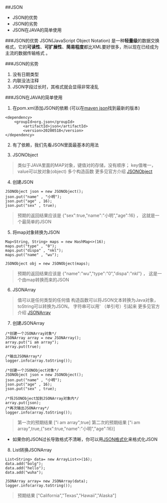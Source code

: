 ##JSON

+ JSON的优势
+ JSON的劣势
+ JSON在JAVA的简单使用

###JSON的优势
JSON(JavaScript Object Notation) 是一种**轻量级**的数据交换格式，它的**可读性**、**可扩展性**、**简易程度**都比XML要好很多，所以现在已经成为主流的数据传输格式 。

###JSON的劣势
  1. 没有日期类型
  2. 内联没法注释
  3. JSON字段过长时，其格式就会显得非常凌乱


###JSON在JAVA的简单使用

  1. 在pom.xml添加JSON的依赖 (可以在<a href="https://mvnrepository.com/artifact/org.json/json"  target="_blank">maven json</a>找到最新的版本)

   	<dependency>
		<groupId>org.json</groupId>
	    	<artifactId>json</artifactId>
	    	<version>20200518</version>
	</dependency>

  2. 有了依赖，我们先看JSON里面最基本的用法

  3.  JSONObject
 
   >类似于JAVA里面的MAP对象，键值对的存储，没有顺序；
   >key值唯一，value可以放对象(object)
   >多个构造函数
   >更多见官方介绍  <a href="https://stleary.github.io/JSON-java/org/json/JSONObject.html"  target="_blank">JSONObject</a>

  4.  创建JSON

    JSONObject json = new JSONObject();
    json.put("name" , "小明");
    json.put("age" , 16);
    json.put("sex" , true);

 > 预期的返回结果应该是  {"sex":true,"name":"小明","age":16} ， 这就是一个最简单的JSON

  5.  将map对象转换为JSON

    Map<String, String> maps = new HashMap<>(16);
    maps.put("type" , "0");
    maps.put("dispa" , "nkl");
    maps.put("name" , "wu");

    JSONObject obj = new JSONObject(maps);
     
 > 预期的返回结果应该是 {"name":"wu","type":"0","dispa":"nkl"} ， 这是一个由map转换而来的JSON     

  6.  JSONArray
 
   >值可以是任何类型的任何值
>构造函数可以将JSON文本转换为Java对象，toString可以转换为JSON。
>字符串可以用' （单引号）引起来
>更多见官方介绍  <a href="https://stleary.github.io/JSON-java/org/json/JSONArray.html"  target="_blank">JSONArray</a>


  7.  创建JSONArray

    /*创建一个JSONArray对象*/
    JSONArray array = new JSONArray();
    array.put("i am array");
    array.put(true);

    /*输出JSONArray*/
    logger.info(array.toString());

    /*创建一个JSONObject对象*/
    JSONObject json = new JSONObject();
    json.put("name" , "小明");
    json.put("age" , 16);
    json.put("sex" , true);

    /*将JSONObject加到JSONArray对象内*/
    array.put(json);
    /*再次输出JSONArray*/
    logger.info(array.toString());

 > 第一次的预期结果 ["i am array",true]
 > 第二次的预期结果 ["i am array",true,{"sex":true,"name":"小明","age":16}]

+ 如果你的JSON过长导致格式不清晰，你可以用<a href="https://wwww.jsonformatting.com/jsonformat/"  target="_blank">JSON格式化</a>来格式化JSON


 8.  List转换JSONArray

    List<String> data= new ArrayList<>(16);
    data.add("bolg");
    data.add("hello");
    data.add("wuha");

    JSONArray array= new JSONArray(data);
    logger.info(array.toString());

 > 预期结果 ["California","Texas","Hawaii","Alaska"]